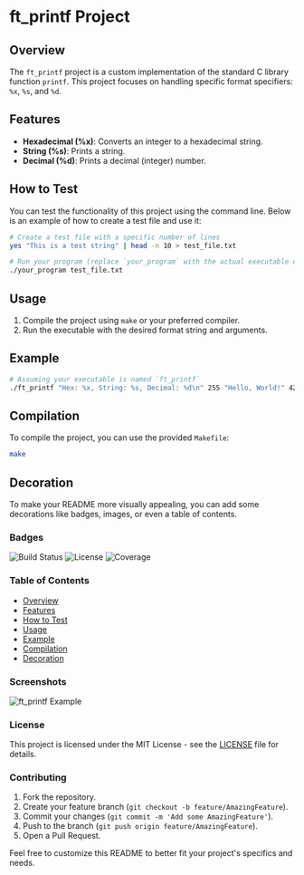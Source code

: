 # ft_printf Project

## Overview
The `ft_printf` project is a custom implementation of the standard C library function `printf`. This project focuses on handling specific format specifiers: `%x`, `%s`, and `%d`.

## Features
- **Hexadecimal (%x)**: Converts an integer to a hexadecimal string.
- **String (%s)**: Prints a string.
- **Decimal (%d)**: Prints a decimal (integer) number.

## How to Test
You can test the functionality of this project using the command line. Below is an example of how to create a test file and use it:

```sh
# Create a test file with a specific number of lines
yes "This is a test string" | head -n 10 > test_file.txt

# Run your program (replace `your_program` with the actual executable or script name)
./your_program test_file.txt
```

## Usage
1. Compile the project using `make` or your preferred compiler.
2. Run the executable with the desired format string and arguments.

## Example
```sh
# Assuming your executable is named `ft_printf`
./ft_printf "Hex: %x, String: %s, Decimal: %d\n" 255 "Hello, World!" 42
```

## Compilation
To compile the project, you can use the provided `Makefile`:
```sh
make
```

## Decoration
To make your README more visually appealing, you can add some decorations like badges, images, or even a table of contents.

### Badges
![Build Status](https://img.shields.io/badge/build-passing-brightgreen)
![License](https://img.shields.io/badge/license-MIT-blue)
![Coverage](https://img.shields.io/badge/coverage-100%25-brightgreen)

### Table of Contents
- [Overview](#overview)
- [Features](#features)
- [How to Test](#how-to-test)
- [Usage](#usage)
- [Example](#example)
- [Compilation](#compilation)
- [Decoration](#decoration)

### Screenshots
![ft_printf Example](https://via.placeholder.com/800x400.png?text=ft_printf+Example)

### License
This project is licensed under the MIT License - see the [LICENSE](LICENSE) file for details.

### Contributing
1. Fork the repository.
2. Create your feature branch (`git checkout -b feature/AmazingFeature`).
3. Commit your changes (`git commit -m 'Add some AmazingFeature'`).
4. Push to the branch (`git push origin feature/AmazingFeature`).
5. Open a Pull Request.

Feel free to customize this README to better fit your project's specifics and needs.
